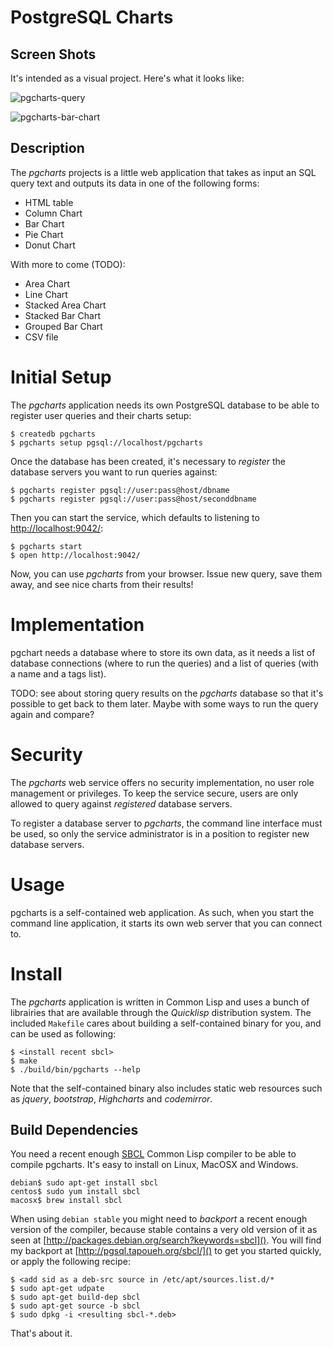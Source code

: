 # PostgreSQL Charts

## Screen Shots

It's intended as a visual project. Here's what it looks like:

![pgcharts-query](https://raw.github.com/dimitri/pgcharts/master/propaganda/pgcharts-query.png)

![pgcharts-bar-chart](https://raw.github.com/dimitri/pgcharts/master/propaganda/pgcharts-bar-chart.png)

## Description

The *pgcharts* projects is a little web application that takes as input an
SQL query text and outputs its data in one of the following forms:

  - HTML table
  - Column Chart
  - Bar Chart
  - Pie Chart
  - Donut Chart
  
With more to come (TODO):

  - Area Chart
  - Line Chart
  - Stacked Area Chart
  - Stacked Bar Chart
  - Grouped Bar Chart
  - CSV file

# Initial Setup

The *pgcharts* application needs its own PostgreSQL database to be able to
register user queries and their charts setup:

    $ createdb pgcharts
    $ pgcharts setup pgsql://localhost/pgcharts
    
Once the database has been created, it's necessary to *register* the
database servers you want to run queries against:
    
    $ pgcharts register pgsql://user:pass@host/dbname
    $ pgcharts register pgsql://user:pass@host/seconddbname
    
Then you can start the service, which defaults to listening to
[http://localhost:9042/]():

    $ pgcharts start
    $ open http://localhost:9042/

Now, you can use *pgcharts* from your browser. Issue new query, save them
away, and see nice charts from their results!

# Implementation

pgchart needs a database where to store its own data, as it needs a
list of database connections (where to run the queries) and a list of
queries (with a name and a tags list).

TODO: see about storing query results on the *pgcharts* database so that
      it's possible to get back to them later. Maybe with some ways to run
      the query again and compare?

# Security

The *pgcharts* web service offers no security implementation, no user role
management or privileges. To keep the service secure, users are only allowed
to query against *registered* database servers.

To register a database server to *pgcharts*, the command line interface must
be used, so only the service administrator is in a position to register new
database servers.

# Usage

pgcharts is a self-contained web application. As such, when you start the
command line application, it starts its own web server that you can connect
to.

# Install

The *pgcharts* application is written in Common Lisp and uses a bunch
of librairies that are available through the *Quicklisp* distribution
system. The included `Makefile` cares about building a self-contained binary
for you, and can be used as following:

    $ <install recent sbcl>
    $ make
    $ ./build/bin/pgcharts --help

Note that the self-contained binary also includes static web resources such
as *jquery*, *bootstrap*, *Highcharts* and *codemirror*.

## Build Dependencies

You need a recent enough [SBCL](http://sbcl.org/) Common Lisp compiler to be
able to compile pgcharts. It's easy to install on Linux, MacOSX and Windows.

    debian$ sudo apt-get install sbcl
    centos$ sudo yum install sbcl
    macosx$ brew install sbcl

When using `debian stable` you might need to *backport* a recent enough
version of the compiler, because stable contains a very old version of it as
seen at [http://packages.debian.org/search?keywords=sbcl](). You will find
my backport at [http://pgsql.tapoueh.org/sbcl/]() to get you started
quickly, or apply the following recipe:

    $ <add sid as a deb-src source in /etc/apt/sources.list.d/*
    $ sudo apt-get udpate
    $ sudo apt-get build-dep sbcl
    $ sudo apt-get source -b sbcl
    $ sudo dpkg -i <resulting sbcl-*.deb>

That's about it.
